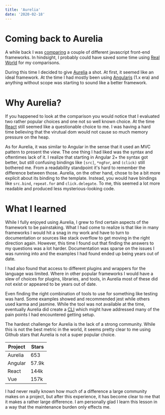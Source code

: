 ```yaml
---
title: 'Aurelia'
date: '2020-02-18'
---
```


# Coming back to Aurelia
A while back I was [comparing](https://github.com/JeffreyRiggle/useless-user-results) a couple of different javascript front-end frameworks. In hindsight, I probably could have saved some time using [Real World](https://github.com/gothinkster/realworld) for my comparisons. 

During this time I decided to give [Aurelia](https://aurelia.io/) a shot. At first, it seemed like an ideal framework. At the time I had mostly been using [Angularjs](https://angularjs.org/) (1.x era) and anything without scope was starting to sound like a better framework.

# Why Aurelia?
If you happened to look at the comparison you would notice that I evaluated two rather popular choices and one not so well known choice. At the time [React](https://reactjs.org/) still seemed like a questionable choice to me. I was having a hard time believing that the virutual dom would not cause so much memory pressure on the heap. 

As for Aurelia, it was similar to Angular in the sense that it used an MVC pattern to present the view. The one thing I had liked was the syntax and oftentimes lack of it. I realize that starting in Angular 2+ the syntax got better, but still confusing bindings like `[src]`, `*ngFor`, and `(click)` still bothered me. From a readability standpoint it's hard to remember the difference between those. Aurelia, on the other hand, chose to be a bit more explicit about its binding to the template. Instead, you would have bindings like `src.bind`, `repeat.for` and `click.delegate`. To me, this seemed a lot more readable and produced less mysterious-looking code.

# What I learned
While I fully enjoyed using Aurelia, I grew to find certain aspects of the framework to be painstaking. What I had come to realize is that like in many frameworks I would hit a snag in my work and have to turn to documentation or sources like stack overflow to get moving in the right direction again. However, this time I found out that finding the answers to my questions was a lot harder. Documentation was sparse on the issues I was running into and the examples I had found ended up being years out of date.

I had also found that access to different plugins and wrappers for the language was limited. Where in other popular frameworks I would have a slew of choices for plugins, libraries, and tools, in Aurelia most of these did not exist or appeared to be years out of date. 

Even finding the right combination of tools to use for something like testing was hard. Some examples showed and recommended jest while others used karma and jasmine. While the tool was not available at the time, eventually Aurelia did create a [CLI](https://aurelia.io/docs/cli/basics#introduction) which might have addressed many of the pain points I had encountered getting setup. 

The hardest challenge for Aurelia is the lack of a strong community. While this is not the best metric in the world, it seems pretty clear to me using Github stars that Aurelia is not a super popular choice. 

| Project | Stars |
|-|-|
| Aurelia | 653 |
| Angular | 57.9k |
| React | 144k |
| Vue | 157k |

I had never really known how much of a difference a large community makes on a project, but after this experience, it has become clear to me that it makes a rather large difference. I am personally glad I learn this lesson in a way that the maintenance burden only effects me.